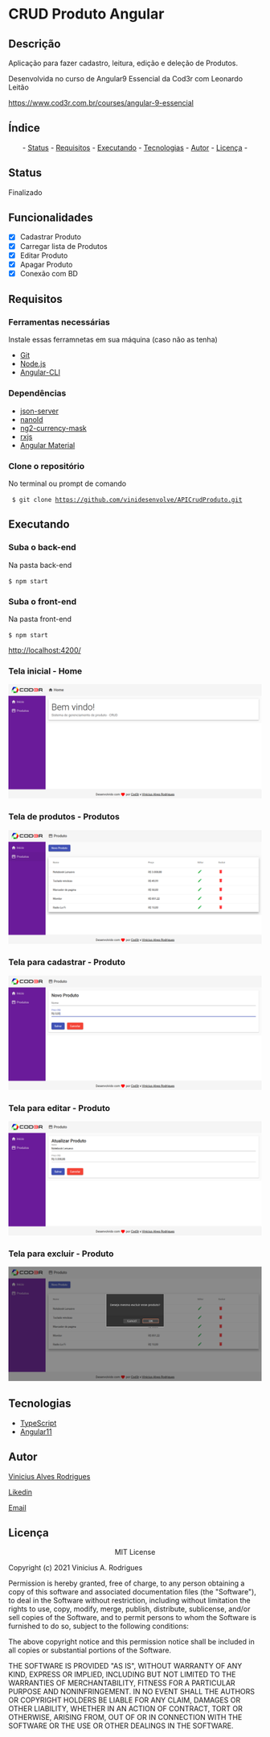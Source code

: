 # CRUD Produto Angular

## Descrição

Aplicação para fazer cadastro, leitura, edição e deleção de Produtos.

Desenvolvida no curso de Angular9 Essencial da Cod3r com Leonardo Leitão

<https://www.cod3r.com.br/courses/angular-9-essencial>

## Índice
<p align="center"> - 
 <a href="#status">Status</a> - 
 <a href="#requisitos">Requisitos</a> - 
 <a href="#executando">Executando</a> - 
 <a href="#tecnologias">Tecnologias</a> - 
 <a href="#autor">Autor</a> - 
 <a href="#licença">Licença</a> - 
</p>

## Status 

Finalizado

## Funcionalidades

- [x] Cadastrar Produto
- [x] Carregar lista de Produtos
- [x] Editar Produto
- [x] Apagar Produto
- [x] Conexão com BD

## Requisitos

### Ferramentas necessárias

Instale essas ferramnetas em sua máquina (caso não as tenha)

- [Git](https://git-scm.com)
- [Node.js](https://nodejs.org/en/)
- [Angular-CLI](https://angular.io/cli)

### Dependências

- [json-server](https://www.npmjs.com/package/json-server)
- [nanoId](https://www.npmjs.com/package/nanoid)
- [ng2-currency-mask](https://www.npmjs.com/package/ng2-currency-mask)
- [rxjs](https://www.learnrxjs.io/)
- [Angular Material](https://material.angular.io/)

### Clone o repositório

No terminal ou prompt de comando 

<code> $ git clone <https://github.com/vinidesenvolve/APICrudProduto.git> </code>

## Executando

### Suba o back-end

Na pasta back-end

<code>$ npm start </code>

### Suba o front-end

Na pasta front-end

<code>$ npm start </code>

<http://localhost:4200/>

### Tela inicial - Home
![Imagem home](https://github.com/vinidesenvolve/APICrudProduto/blob/master/frontend/src/assets/img/Home.png)

### Tela de produtos - Produtos
![Imagem pergunta](https://github.com/vinidesenvolve/APICrudProduto/blob/master/frontend/src/assets/img/ProductRead.png)

### Tela para cadastrar - Produto
![Imagem resposta](https://github.com/vinidesenvolve/APICrudProduto/blob/master/frontend/src/assets/img/ProductCreate.png)

### Tela para editar - Produto
![Imagem resposta](https://github.com/vinidesenvolve/APICrudProduto/blob/master/frontend/src/assets/img/ProductUpdate.png)

### Tela para excluir - Produto
![Imagem resposta](https://github.com/vinidesenvolve/APICrudProduto/blob/master/frontend/src/assets/img/ProductDelete.png)

## Tecnologias

- [TypeScript](https://www.typescriptlang.org/)
- [Angular11](https://angular.io/)

## Autor

<p> <a href="https://github.com/vinidesenvolve">Vinicius Alves Rodrigues</a> </p>
<p> <a href="https://www.linkedin.com/in/vinidesenvolve/">Likedin</a> </p>
<p> <a href="vinidesenvolve@gmail.com">Email</a> </p>

## Licença

<p align="center">
MIT License

Copyright (c) 2021 Vinicius A. Rodrigues

Permission is hereby granted, free of charge, to any person obtaining a copy
of this software and associated documentation files (the "Software"), to deal
in the Software without restriction, including without limitation the rights
to use, copy, modify, merge, publish, distribute, sublicense, and/or sell
copies of the Software, and to permit persons to whom the Software is
furnished to do so, subject to the following conditions:

The above copyright notice and this permission notice shall be included in all
copies or substantial portions of the Software.

THE SOFTWARE IS PROVIDED "AS IS", WITHOUT WARRANTY OF ANY KIND, EXPRESS OR
IMPLIED, INCLUDING BUT NOT LIMITED TO THE WARRANTIES OF MERCHANTABILITY,
FITNESS FOR A PARTICULAR PURPOSE AND NONINFRINGEMENT. IN NO EVENT SHALL THE
AUTHORS OR COPYRIGHT HOLDERS BE LIABLE FOR ANY CLAIM, DAMAGES OR OTHER
LIABILITY, WHETHER IN AN ACTION OF CONTRACT, TORT OR OTHERWISE, ARISING FROM,
OUT OF OR IN CONNECTION WITH THE SOFTWARE OR THE USE OR OTHER DEALINGS IN THE
SOFTWARE.
</p>
